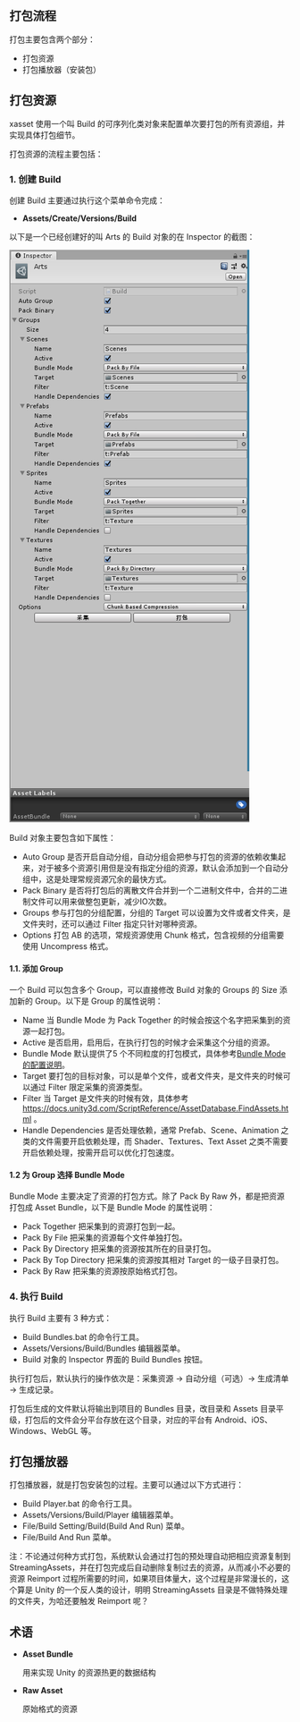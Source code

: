 <!-- docs/build.md -->

## 打包流程

打包主要包含两个部分：

- 打包资源
- 打包播放器（安装包）

## 打包资源

xasset 使用一个叫 Build 的可序列化类对象来配置单次要打包的所有资源组，并实现具体打包细节。

打包资源的流程主要包括：

### 1. 创建 Build

创建 Build 主要通过执行这个菜单命令完成：

- **Assets/Create/Versions/Build**

以下是一个已经创建好的叫 Arts 的 Build 对象的在 Inspector 的截图：

![example-build](res/example-build.png)

Build 对象主要包含如下属性：

- Auto Group 是否开启自动分组，自动分组会把参与打包的资源的依赖收集起来，对于被多个资源引用但是没有指定分组的资源，默认会添加到一个自动分组中，这是处理常规资源冗余的最快方式。
- Pack Binary 是否将打包后的离散文件合并到一个二进制文件中，合并的二进制文件可以用来做整包更新，减少IO次数。
- Groups 参与打包的分组配置，分组的 Target 可以设置为文件或者文件夹，是文件夹时，还可以通过 Filter 指定只针对哪种资源。
- Options 打包 AB 的选项，常规资源使用 Chunk 格式，包含视频的分组需要使用 Uncompress 格式。

#### 1.1. 添加 Group

一个 Build 可以包含多个 Group，可以直接修改 Build 对象的 Groups 的 Size 添加新的 Group。以下是 Group 的属性说明：

- Name 当 Bundle Mode 为 Pack Together 的时候会按这个名字把采集到的资源一起打包。
- Active 是否启用，启用后，在执行打包的时候才会采集这个分组的资源。
- Bundle Mode 默认提供了5 个不同粒度的打包模式，具体参考[Bundle Mode的配置说明](#3-%E4%B8%BA-group-%E9%80%89%E6%8B%A9-bundle-mode)。
- Target 要打包的目标对象，可以是单个文件，或者文件夹，是文件夹的时候可以通过 Filter 限定采集的资源类型。
- Filter 当 Target 是文件夹的时候有效，具体参考 https://docs.unity3d.com/ScriptReference/AssetDatabase.FindAssets.html 。
- Handle Dependencies 是否处理依赖，通常 Prefab、Scene、Animation 之类的文件需要开启依赖处理，而 Shader、Textures、Text Asset 之类不需要开启依赖处理，按需开启可以优化打包速度。

#### 1.2 为 Group 选择 Bundle Mode

Bundle Mode 主要决定了资源的打包方式。除了 Pack By Raw 外，都是把资源打包成 Asset Bundle，以下是 Bundle Mode 的属性说明：

- Pack Together 把采集到的资源打包到一起。
- Pack By File 把采集的资源每个文件单独打包。
- Pack By Directory 把采集的资源按其所在的目录打包。
- Pack By Top Directory 把采集的资源按其相对 Target 的一级子目录打包。
- Pack By Raw 把采集的资源按原始格式打包。

### 4. 执行 Build

执行 Build 主要有 3 种方式：

- Build Bundles.bat 的命令行工具。
- Assets/Versions/Build/Bundles 编辑器菜单。
- Build 对象的 Inspector 界面的 Build Bundles 按钮。

执行打包后，默认执行的操作依次是：采集资源 -> 自动分组（可选）-> 生成清单 -> 生成记录。

打包后生成的文件默认将输出到项目的 Bundles 目录，改目录和 Assets 目录平级，打包后的文件会分平台存放在这个目录，对应的平台有 Android、iOS、Windows、WebGL 等。

## 打包播放器

打包播放器，就是打包安装包的过程。主要可以通过以下方式进行：

- Build Player.bat 的命令行工具。
- Assets/Versions/Build/Player 编辑器菜单。
- File/Build Setting/Build(Build And Run) 菜单。
- File/Build And Run 菜单。

注：不论通过何种方式打包，系统默认会通过打包的预处理自动把相应资源复制到 StreamingAssets，并在打包完成后自动删除复制过去的资源，从而减小不必要的资源 Reimport 过程所需要的时间，如果项目体量大，这个过程是非常漫长的，这个算是 Unity 的一个反人类的设计，明明 StreamingAssets 目录是不做特殊处理的文件夹，为哈还要触发 Reimport 呢？

## 术语

- **Asset Bundle**

  用来实现 Unity 的资源热更的数据结构

- **Raw Asset**

  原始格式的资源
